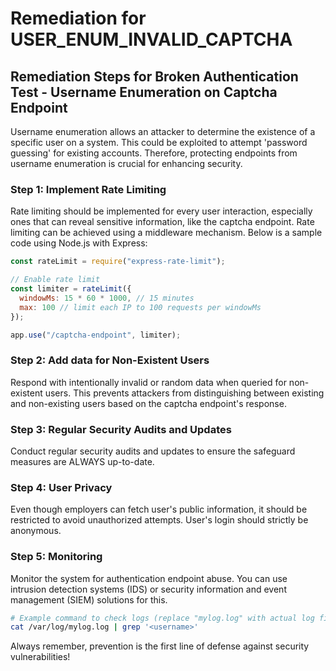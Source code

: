 # Remediation for USER_ENUM_INVALID_CAPTCHA

## Remediation Steps for Broken Authentication Test - Username Enumeration on Captcha Endpoint
Username enumeration allows an attacker to determine the existence of a specific user on a system. This could be exploited to attempt 'password guessing' for existing accounts. Therefore, protecting endpoints from username enumeration is crucial for enhancing security.

### Step 1: Implement Rate Limiting
Rate limiting should be implemented for every user interaction, especially ones that can reveal sensitive information, like the captcha endpoint. Rate limiting can be achieved using a middleware mechanism. Below is a sample code using Node.js with Express:

```javascript
const rateLimit = require("express-rate-limit");

// Enable rate limit
const limiter = rateLimit({
  windowMs: 15 * 60 * 1000, // 15 minutes
  max: 100 // limit each IP to 100 requests per windowMs
});

app.use("/captcha-endpoint", limiter);
```

### Step 2: Add data for Non-Existent Users
Respond with intentionally invalid or random data when queried for non-existent users. This prevents attackers from distinguishing between existing and non-existing users based on the captcha endpoint's response.

### Step 3: Regular Security Audits and Updates
Conduct regular security audits and updates to ensure the safeguard measures are ALWAYS up-to-date. 

### Step 4: User Privacy
Even though employers can fetch user's public information, it should be restricted to avoid unauthorized attempts. User's login should strictly be anonymous.

### Step 5: Monitoring 
Monitor the system for authentication endpoint abuse. You can use intrusion detection systems (IDS) or security information and event management (SIEM) solutions for this.

```bash
# Example command to check logs (replace "mylog.log" with actual log file)
cat /var/log/mylog.log | grep '<username>'
```

Always remember, prevention is the first line of defense against security vulnerabilities!